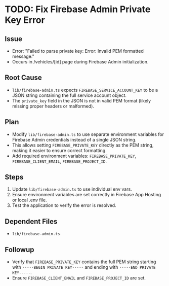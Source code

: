 # TODO: Fix Firebase Admin Private Key Error

## Issue
- Error: "Failed to parse private key: Error: Invalid PEM formatted message."
- Occurs in /vehicles/[id] page during Firebase Admin initialization.

## Root Cause
- `lib/firebase-admin.ts` expects `FIREBASE_SERVICE_ACCOUNT_KEY` to be a JSON string containing the full service account object.
- The `private_key` field in the JSON is not in valid PEM format (likely missing proper headers or malformed).

## Plan
- Modify `lib/firebase-admin.ts` to use separate environment variables for Firebase Admin credentials instead of a single JSON string.
- This allows setting `FIREBASE_PRIVATE_KEY` directly as the PEM string, making it easier to ensure correct formatting.
- Add required environment variables: `FIREBASE_PRIVATE_KEY`, `FIREBASE_CLIENT_EMAIL`, `FIREBASE_PROJECT_ID`.

## Steps
1. Update `lib/firebase-admin.ts` to use individual env vars.
2. Ensure environment variables are set correctly in Firebase App Hosting or local .env file.
3. Test the application to verify the error is resolved.

## Dependent Files
- `lib/firebase-admin.ts`

## Followup
- Verify that `FIREBASE_PRIVATE_KEY` contains the full PEM string starting with `-----BEGIN PRIVATE KEY-----` and ending with `-----END PRIVATE KEY-----`.
- Ensure `FIREBASE_CLIENT_EMAIL` and `FIREBASE_PROJECT_ID` are set.
